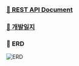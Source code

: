 ### [📌 REST API Document](https://docs.google.com/spreadsheets/d/1TeAeIDtzef-hDKOFdG06UFdos7LF6dbHVB4kgiGm3AY/edit#gid=0)

### [📌 개발일지](https://juniper-drawer-723.notion.site/Han-e948899e64c34386bea42c226b64d574)

### 📌 ERD
![ERD](https://user-images.githubusercontent.com/48800281/184502879-87f6167e-6bf2-4026-8258-cc1355c596dd.png)

